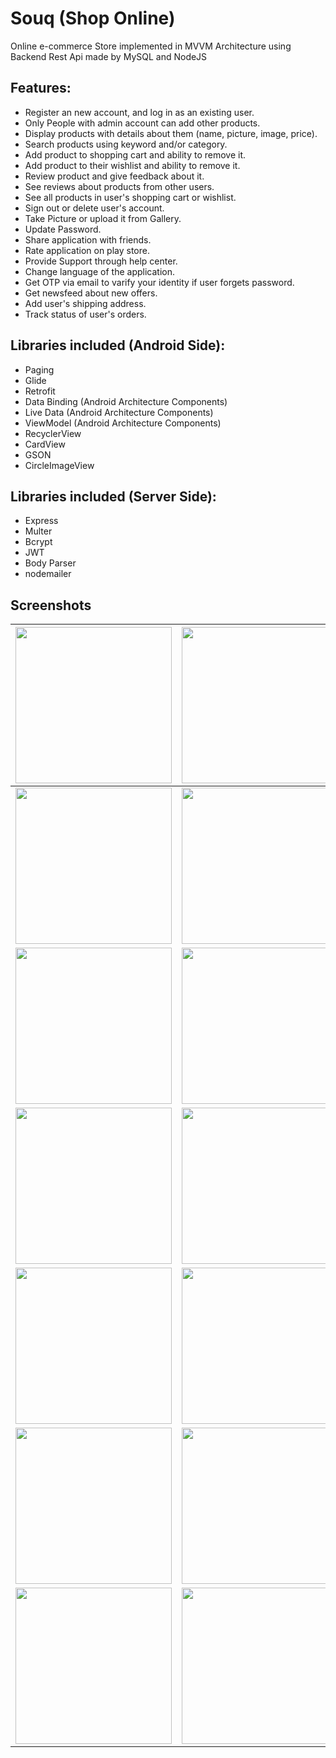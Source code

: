 # Souq (Shop Online)

  Online e-commerce Store implemented in MVVM Architecture using Backend Rest Api made by MySQL and NodeJS

## Features: 

- Register an new account, and log in as an existing user.
- Only People with admin account can add other products.
- Display products with details about them (name, picture, image, price). 
- Search products using keyword and/or category.
- Add product to shopping cart and ability to remove it.
- Add product to their wishlist and ability to remove it.
- Review product and give feedback about it.
- See reviews about products from other users.
- See all products in user's shopping cart or wishlist.
- Sign out or delete user's account.
- Take Picture or upload it from Gallery.
- Update Password.
- Share application with friends.
- Rate application on play store.
- Provide Support through help center.
- Change language of the application.
- Get OTP via email to varify your identity if user forgets password.
- Get newsfeed about new offers.
- Add user's shipping address.
- Track status of user's orders.

## Libraries included (Android Side):

- Paging
- Glide
- Retrofit
- Data Binding (Android Architecture Components)
- Live Data (Android Architecture Components)
- ViewModel (Android Architecture Components)
- RecyclerView
- CardView
- GSON
- CircleImageView

## Libraries included (Server Side):

 - Express
 - Multer
 - Bcrypt
 - JWT
 - Body Parser
 - nodemailer
 
 
## Screenshots
| <img src="https://i.imgur.com/L00YpCo.jpg" width="250">  | <img src="https://i.imgur.com/qtPSIr5.jpg" width="250"> | <img src="https://i.imgur.com/yYtsZ00.jpg" width="250">   
| ------------- | ------------- | ------------- |
| <img src="https://i.imgur.com/SnJC7se.jpg" width="250">  | <img src="https://i.imgur.com/M8BkV90.jpg" width="250"> | <img src="https://i.imgur.com/NzBX4o5.jpg" width="250"> 
| <img src="https://i.imgur.com/rMkbWcU.jpg" width="250">  | <img src="https://i.imgur.com/HxfsWBR.jpg" width="250"> | <img src="https://i.imgur.com/hZ6YBzc.jpg" width="250"> 
| <img src="https://i.imgur.com/ReCCD0H.jpg" width="250">  | <img src="https://i.imgur.com/knltLfk.jpg" width="250"> | <img src="https://i.imgur.com/3Hptn0e.jpg" width="250"> 
| <img src="https://i.imgur.com/8VKoUhj.jpg" width="250">  | <img src="https://i.imgur.com/aLURKCj.jpg" width="250"> | <img src="https://i.imgur.com/PkI1s1u.jpg" width="250"> 
| <img src="https://i.imgur.com/iOt6FZk.jpg" width="250">  | <img src="https://i.imgur.com/5ohkxeD.jpg" width="250"> | <img src="https://i.imgur.com/fFkG2Ma.jpg" width="250"> 
| <img src="https://i.imgur.com/13b0Be1.jpg" width="250">  | <img src="https://i.imgur.com/s0qxcdn.jpg" width="250"> | <img src="https://i.imgur.com/drV4nWF.jpg" width="250"> 

